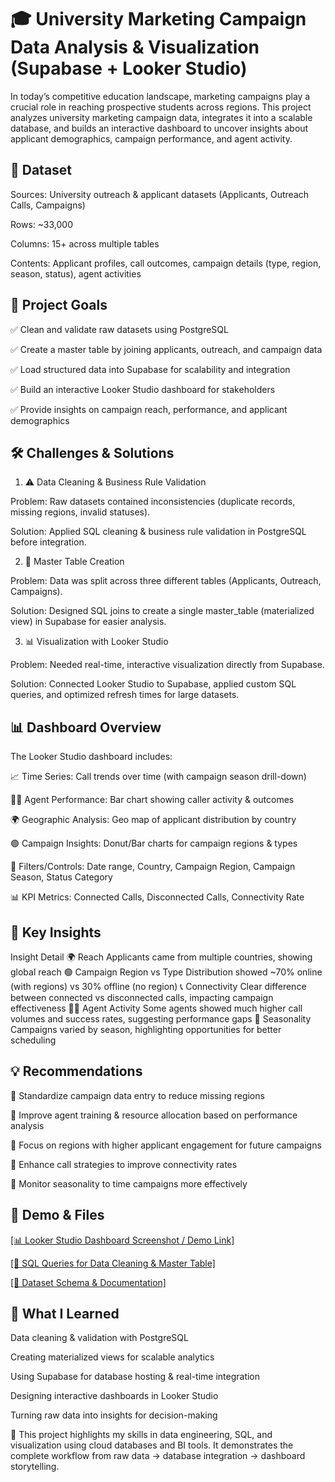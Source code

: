 # 🎓 University Marketing Campaign Data Analysis & Visualization (Supabase + Looker Studio)

In today’s competitive education landscape, marketing campaigns play a crucial role in reaching prospective students across regions. This project analyzes university marketing campaign data, integrates it into a scalable database, and builds an interactive dashboard to uncover insights about applicant demographics, campaign performance, and agent activity.

## 📂 Dataset

Sources: University outreach & applicant datasets (Applicants, Outreach Calls, Campaigns)

Rows: ~33,000

Columns: 15+ across multiple tables

Contents: Applicant profiles, call outcomes, campaign details (type, region, season, status), agent activities

## 🎯 Project Goals

✅ Clean and validate raw datasets using PostgreSQL

✅ Create a master table by joining applicants, outreach, and campaign data

✅ Load structured data into Supabase for scalability and integration

✅ Build an interactive Looker Studio dashboard for stakeholders

✅ Provide insights on campaign reach, performance, and applicant demographics

## 🛠️ Challenges & Solutions
1. ⚠️ Data Cleaning & Business Rule Validation

Problem: Raw datasets contained inconsistencies (duplicate records, missing regions, invalid statuses).

Solution: Applied SQL cleaning & business rule validation in PostgreSQL before integration.

2. 🔄 Master Table Creation

Problem: Data was split across three different tables (Applicants, Outreach, Campaigns).

Solution: Designed SQL joins to create a single master_table (materialized view) in Supabase for easier analysis.

3. 📊 Visualization with Looker Studio

Problem: Needed real-time, interactive visualization directly from Supabase.

Solution: Connected Looker Studio to Supabase, applied custom SQL queries, and optimized refresh times for large datasets.

## 📊 Dashboard Overview

The Looker Studio dashboard includes:

📈 Time Series: Call trends over time (with campaign season drill-down)

🧑‍💼 Agent Performance: Bar chart showing caller activity & outcomes

🌍 Geographic Analysis: Geo map of applicant distribution by country

🟢 Campaign Insights: Donut/Bar charts for campaign regions & types

📌 Filters/Controls: Date range, Country, Campaign Region, Campaign Season, Status Category

📊 KPI Metrics: Connected Calls, Disconnected Calls, Connectivity Rate

## 🌟 Key Insights
Insight	Detail
🌍 Reach	Applicants came from multiple countries, showing global reach
🟢 Campaign Region vs Type	Distribution showed ~70% online (with regions) vs 30% offline (no region)
📞 Connectivity	Clear difference between connected vs disconnected calls, impacting campaign effectiveness
🧑‍💼 Agent Activity	Some agents showed much higher call volumes and success rates, suggesting performance gaps
📅 Seasonality	Campaigns varied by season, highlighting opportunities for better scheduling
## 💡 Recommendations

📌 Standardize campaign data entry to reduce missing regions

📌 Improve agent training & resource allocation based on performance analysis

📌 Focus on regions with higher applicant engagement for future campaigns

📌 Enhance call strategies to improve connectivity rates

📌 Monitor seasonality to time campaigns more effectively

## 🔗 Demo & Files

<a href="#"> [📊 Looker Studio Dashboard Screenshot / Demo Link]</a>

<a href="#"> [📄 SQL Queries for Data Cleaning & Master Table]</a>

<a href="#"> [📂 Dataset Schema & Documentation]</a>

## 🧠 What I Learned

Data cleaning & validation with PostgreSQL

Creating materialized views for scalable analytics

Using Supabase for database hosting & real-time integration

Designing interactive dashboards in Looker Studio

Turning raw data into insights for decision-making

💼 This project highlights my skills in data engineering, SQL, and visualization using cloud databases and BI tools. It demonstrates the complete workflow from raw data → database integration → dashboard storytelling.
